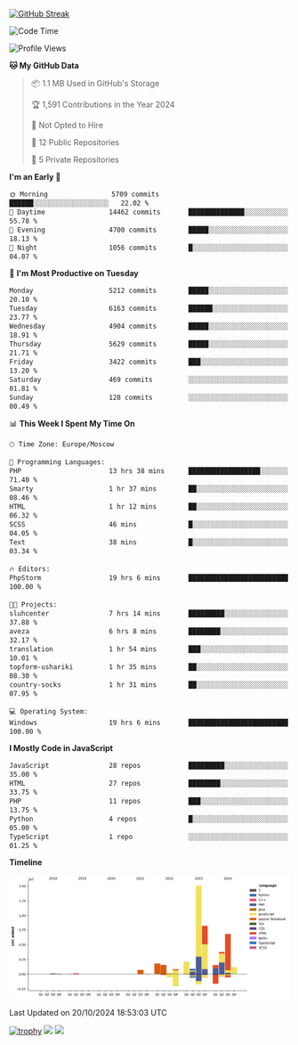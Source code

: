 [![GitHub Streak](https://github-readme-streak-stats.herokuapp.com/?user=yogik10)](https://git.io/streak-stats)
<!--START_SECTION:waka-->
![Code Time](http://img.shields.io/badge/Code%20Time-935%20hrs%2011%20mins-blue)

![Profile Views](http://img.shields.io/badge/Profile%20Views-0-blue)

**🐱 My GitHub Data** 

> 📦 1.1 MB Used in GitHub's Storage 
 > 
> 🏆 1,591 Contributions in the Year 2024
 > 
> 🚫 Not Opted to Hire
 > 
> 📜 12 Public Repositories 
 > 
> 🔑 5 Private Repositories 
 > 
**I'm an Early 🐤** 

```text
🌞 Morning                5709 commits        ██████░░░░░░░░░░░░░░░░░░░   22.02 % 
🌆 Daytime                14462 commits       ██████████████░░░░░░░░░░░   55.78 % 
🌃 Evening                4700 commits        █████░░░░░░░░░░░░░░░░░░░░   18.13 % 
🌙 Night                  1056 commits        █░░░░░░░░░░░░░░░░░░░░░░░░   04.07 % 
```
📅 **I'm Most Productive on Tuesday** 

```text
Monday                   5212 commits        █████░░░░░░░░░░░░░░░░░░░░   20.10 % 
Tuesday                  6163 commits        ██████░░░░░░░░░░░░░░░░░░░   23.77 % 
Wednesday                4904 commits        █████░░░░░░░░░░░░░░░░░░░░   18.91 % 
Thursday                 5629 commits        █████░░░░░░░░░░░░░░░░░░░░   21.71 % 
Friday                   3422 commits        ███░░░░░░░░░░░░░░░░░░░░░░   13.20 % 
Saturday                 469 commits         ░░░░░░░░░░░░░░░░░░░░░░░░░   01.81 % 
Sunday                   128 commits         ░░░░░░░░░░░░░░░░░░░░░░░░░   00.49 % 
```


📊 **This Week I Spent My Time On** 

```text
🕑︎ Time Zone: Europe/Moscow

💬 Programming Languages: 
PHP                      13 hrs 38 mins      ██████████████████░░░░░░░   71.40 % 
Smarty                   1 hr 37 mins        ██░░░░░░░░░░░░░░░░░░░░░░░   08.46 % 
HTML                     1 hr 12 mins        ██░░░░░░░░░░░░░░░░░░░░░░░   06.32 % 
SCSS                     46 mins             █░░░░░░░░░░░░░░░░░░░░░░░░   04.05 % 
Text                     38 mins             █░░░░░░░░░░░░░░░░░░░░░░░░   03.34 % 

🔥 Editors: 
PhpStorm                 19 hrs 6 mins       █████████████████████████   100.00 % 

🐱‍💻 Projects: 
sluhcenter               7 hrs 14 mins       █████████░░░░░░░░░░░░░░░░   37.88 % 
aveza                    6 hrs 8 mins        ████████░░░░░░░░░░░░░░░░░   32.17 % 
translation              1 hr 54 mins        ███░░░░░░░░░░░░░░░░░░░░░░   10.01 % 
topform-ushariki         1 hr 35 mins        ██░░░░░░░░░░░░░░░░░░░░░░░   08.30 % 
country-socks            1 hr 31 mins        ██░░░░░░░░░░░░░░░░░░░░░░░   07.95 % 

💻 Operating System: 
Windows                  19 hrs 6 mins       █████████████████████████   100.00 % 
```

**I Mostly Code in JavaScript** 

```text
JavaScript               28 repos            █████████░░░░░░░░░░░░░░░░   35.00 % 
HTML                     27 repos            ████████░░░░░░░░░░░░░░░░░   33.75 % 
PHP                      11 repos            ███░░░░░░░░░░░░░░░░░░░░░░   13.75 % 
Python                   4 repos             █░░░░░░░░░░░░░░░░░░░░░░░░   05.00 % 
TypeScript               1 repo              ░░░░░░░░░░░░░░░░░░░░░░░░░   01.25 % 
```



**Timeline**

![Lines of Code chart](https://raw.githubusercontent.com/Yogik10/Yogik10/main/assets/bar_graph.png)


 Last Updated on 20/10/2024 18:53:03 UTC
<!--END_SECTION:waka-->
[![trophy](https://github-profile-trophy.vercel.app/?username=yogik10)](https://github.com/ryo-ma/github-profile-trophy)
![](https://github-profile-summary-cards.vercel.app/api/cards/profile-details?username=yogik10&theme=solarized_dark)
![](https://github-profile-summary-cards.vercel.app/api/cards/most-commit-language?username=yogik10&theme=solarized_dark)


